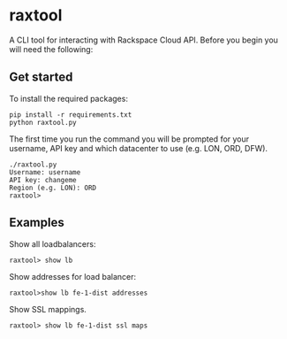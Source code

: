# raxtool

A CLI tool for interacting with Rackspace Cloud API. Before you begin you will need the following:

## Get started

To install the required packages:

```
pip install -r requirements.txt
python raxtool.py
```

The first time you run the command you will be prompted for your username, API key and which datacenter to use (e.g. LON, ORD, DFW).

```
./raxtool.py
Username: username
API key: changeme
Region (e.g. LON): ORD
raxtool>
```

## Examples

Show all loadbalancers:

```
raxtool> show lb
```

Show addresses for load balancer:

```
raxtool>show lb fe-1-dist addresses
```

Show SSL mappings.

```
raxtool> show lb fe-1-dist ssl maps
```
